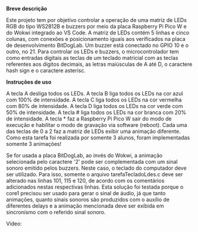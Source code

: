 **Breve descrição**

Este projeto tem por objetivo controlar a operação de uma matriz de LEDs RGB do tipo WS2812B e buzzers por meio da placa Raspberry Pi Pico W e do Wokwi integrado ao VS Code. A matriz de LEDs contém 5 linhas e cinco colunas, com conexões e posicionamento iguais aos verificados na placa de desenvolvimento BitDogLab. Um buzzer está conectado no GPIO 10 e o outro, no 21. Para controlar os LEDs e buzzers, o microcontrolador tem como entradas digitais as teclas de um teclado matricial com as teclas referentes aos dígitos decimais, as letras maiúsculas de A até D, o caractere hash sign e o caractere asterisc.


**Instruções de uso**

A tecla A desliga todos os LEDs.
A tecla B liga todos os LEDs na cor azul com 100% de intensidade.
A tecla C liga todos os LEDs na cor vermelha com 80% de intensidade.
A tecla D liga todos os LEDs na cor verde com 50% de intensidade.
A tecla # liga todos os LEDs na cor branca com 20% de intensidade.
A tecla * faz a Raspberry Pi Pico W sair do modo de execução e habilitar o modo de gravação via software (reboot).
Cada uma das teclas de 0 a 2 faz a matriz de LEDs exibir uma animação diferente. Como esta tarefa foi realizada por somente 3 alunos, foram implementadas somente 3 animações!

Se for usada a placa BitDogLab, ao invés do Wokwi, a animação selecionada pelo caractere '2' pode ser complementada com um sinal sonoro emitido pelos buzzers. Neste caso, o teclado do computador deve ser utilizado. Para isso, somente o arquivo tarefaTecladoLdes.c deve ser alterado nas linhas 101, 115 e 120, de acordo com os comentários adicionados nestas respectivas linhas. Esta solução foi testada porque o core1 precisou ser usado para gerar o sinal de áudio, já que tanto animações, quanto sinais sonoros são produzidos com o auxílio de diferentes delays e a animação mencionada deve ser exibida em sincronismo com o referido sinal sonoro.

Vídeo: